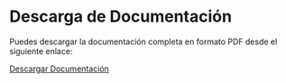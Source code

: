 #  Descarga de Documentación  

Puedes descargar la documentación completa en formato PDF desde el siguiente enlace:  

[ Descargar Documentación](documentacion.pdf)
